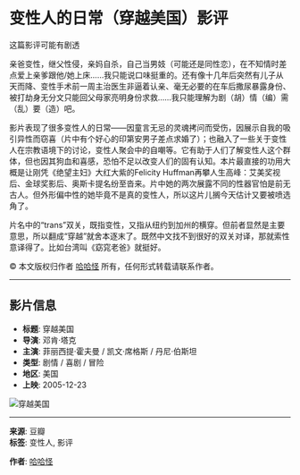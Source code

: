 # 变性人的日常（穿越美国）影评

这篇影评可能有剧透

亲爸变性，继父性侵，亲妈自杀，自己当男妓（可能还是同性恋），在不知情时差点爱上亲爹跟他/她上床……我只能说口味挺重的。还有像十几年后突然有儿子从天而降、变性手术前一周主治医生非逼着认亲、毫无必要的在车后撒尿暴露身份、被打劫身无分文只能回父母家亮明身份求救……我只能理解为剧（胡）情（编）需（乱）要（造）吧。

影片表现了很多变性人的日常——因童言无忌的灵魂拷问而受伤，因展示自我的吸引异性而窃喜（片中有个好心的印第安男子差点求婚了）；也融入了一些关于变性人在宗教语境下的讨论，变性人聚会中的自嘲等。它有助于人们了解变性人这个群体，但也因其狗血和喜感，恐怕不足以改变人们的固有认知。本片最直接的功用大概是让刚凭《绝望主妇》大红大紫的Felicity Huffman再攀人生高峰：艾美奖视后、金球奖影后、奥斯卡提名纷至沓来。片中她的两次展露不同的性器官怕是前无古人。但外形偏中性的她毕竟不是真的变性人，所以这片儿搁今天估计又要被喷选角了。

片名中的“trans”双关，既指变性，又指从纽约到加州的横穿。但前者显然是主要意思，所以翻成“穿越”就舍本逐末了。既然中文找不到很好的双关对译，那就索性意译得了。比如台湾叫《窈窕老爸》就挺好。

© 本文版权归作者 [哈哈怪](https://www.douban.com/people/hahaguai/) 所有，任何形式转载请联系作者。

---

## 影片信息

- **标题**: 穿越美国
- **导演**: 邓肯·塔克
- **主演**: 菲丽西提·霍夫曼 / 凯文·席格斯 / 丹尼·伯斯坦
- **类型**: 剧情 / 喜剧 / 冒险
- **地区**: 美国
- **上映**: 2005-12-23

![穿越美国](https://img1.doubanio.com/view/photo/s_ratio_poster/public/p2342279728.webp)

--- 

**来源**: 豆瓣  
**标签**: 变性人, 影评

**作者**: [哈哈怪](https://www.douban.com/people/hahaguai/)
<!-- tcd_original_link https://m.douban.com/movie/review/15627712/ -->
